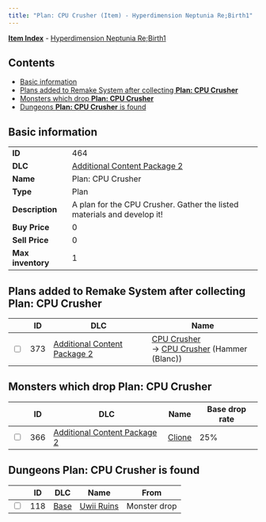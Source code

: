 ```yaml
---
title: "Plan: CPU Crusher (Item) - Hyperdimension Neptunia Re;Birth1"
---
```


[**Item Index**](/neptunia/rb1/item/index.html) - [Hyperdimension Neptunia Re;Birth1](/neptunia/rb1)

## Contents

- [Basic information](#basic-information)
- [Plans added to Remake System after collecting **Plan: CPU Crusher**](#plans-added-to-remake-system-after-collecting-plan-cpu-crusher)
- [Monsters which drop **Plan: CPU Crusher**](#monsters-which-drop-plan-cpu-crusher)
- [Dungeons **Plan: CPU Crusher** is found](#dungeons-plan-cpu-crusher-is-found)

## Basic information

|   |   |
| -- | -- |
| **ID** | 464 |
| **DLC** | [Additional Content Package 2](/neptunia/rb1/dlc/11-pack2.html) |
| **Name** | Plan: CPU Crusher |
| **Type** | Plan |
| **Description** | A plan for the CPU Crusher. Gather the listed materials and develop it! |
| **Buy Price** | 0 |
| **Sell Price** | 0 |
| **Max inventory** | 1 |

## Plans added to Remake System after collecting **Plan: CPU Crusher**

|    | ID | DLC | Name |
| -- | -- | --- | ---- |
| <input type="checkbox" id="rb1-remake-11-373" class="trackbox" /> | 373 | [Additional Content Package 2](/neptunia/rb1/dlc/11-pack2.html) | [CPU Crusher](/neptunia/rb1/remake/11-373-cpu-crusher.html)<br />→ [CPU Crusher](/neptunia/rb1/item/11-2099-cpu-crusher.html) (Hammer (Blanc)) |

## Monsters which drop **Plan: CPU Crusher**

|    | ID | DLC | Name | Base drop rate |
| -- | -- | --- | ---- | -------------- |
| <input type="checkbox" id="rb1-monster-11-366" class="trackbox" /> | 366 | [Additional Content Package 2](/neptunia/rb1/dlc/11-pack2.html) | [Clione](/neptunia/rb1/monster/11-366-clione.html) | 25% |

## Dungeons **Plan: CPU Crusher** is found

|    | ID | DLC | Name | From |
| -- | -- | --- | ---- | ---- |
| <input type="checkbox" id="rb1-dungeon-1-118" class="trackbox" /> | 118 | [Base](/neptunia/rb1/dlc/1-base.html) | [Uwii Ruins](/neptunia/rb1/dungeon/1-118-uwii-ruins.html) | Monster drop |
